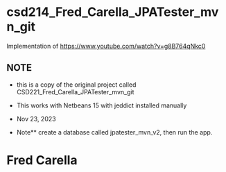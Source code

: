 # csd214_Fred_Carella_JPATester_mvn_git
Implementation of
https://www.youtube.com/watch?v=g8B764qNkc0

## NOTE
- this is a copy of the original project called CSD221_Fred_Carella_JPATester_mvn_git
- This works with Netbeans 15 with jeddict installed manually
- Nov 23, 2023


- Note** create a database called jpatester_mvn_v2, then run the app.
# Fred Carella

